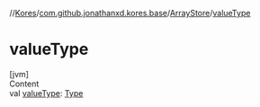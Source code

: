 //[Kores](../../index.md)/[com.github.jonathanxd.kores.base](../index.md)/[ArrayStore](index.md)/[valueType](value-type.md)



# valueType  
[jvm]  
Content  
val [valueType](value-type.md): [Type](https://docs.oracle.com/javase/8/docs/api/java/lang/reflect/Type.html)  



